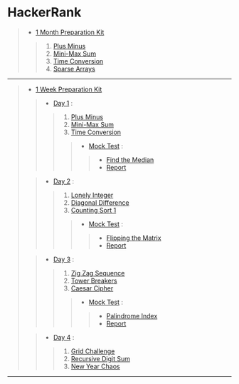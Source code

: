 # HackerRank
> - [1 Month Preparation Kit](./1_Month_Preparation_Kit/)
>> 1. [Plus Minus](1_Month_Preparation_Kit/Plus_Minus.cpp)
>> 2. [Mini-Max Sum](./1_Month_Preparation_Kit/Mini-Max_Sum.cpp)
>> 3. [Time Conversion](./1_Month_Preparation_Kit/Time_Conversion.cpp)
>> 4. [Sparse Arrays](./1_Month_Preparation_Kit/Sparse_Arrays.cpp)
>
---
>
> - [1 Week Preparation Kit](./1_Week_Preparation_Kit/)
>> - [Day 1](./1_Week_Preparation_Kit/Day1/) :
>>> 1. [Plus Minus](1_Week_Preparation_Kit/Day1/Plus_Minus.cpp)
>>> 2. [Mini-Max Sum](./1_Week_Preparation_Kit/Day1/Mini-Max_Sum.cpp)
>>> 3. [Time Conversion](./1_Week_Preparation_Kit/Day1/Time_Conversion.cpp)
>>>> - [Mock Test](./1_Week_Preparation_Kit/Day1/Mock_Test/) :
>>>>> * [Find the Median](./1_Week_Preparation_Kit/Day1/Mock_Test/Mock_Test-Find_the_Median.cpp)
>>>>> * [Report](./1_Week_Preparation_Kit/Day1/Mock_Test/Report_shaharas30-Mock_Test-Find_the_Median.pdf)
>>>>
>>>
>>
>
>> - [Day 2](./1_Week_Preparation_Kit/Day2/) :
>>> 1. [Lonely Integer](./1_Week_Preparation_Kit/Day2/Lonely_Integer.cpp)
>>> 2. [Diagonal Difference](./1_Week_Preparation_Kit/Day2/Diagonal_Difference.cpp)
>>> 3. [Counting Sort 1](./1_Week_Preparation_Kit/Day2/Counting_Sort_1.cpp)
>>>> - [Mock Test](./1_Week_Preparation_Kit/Day2/Mock_Test/) :
>>>>> * [Flipping the Matrix](./1_Week_Preparation_Kit/Day2/Mock_Test/Mock_Test-Flipping_the_Matrix.cpp)
>>>>> * [Report](./1_Week_Preparation_Kit/Day2/Mock_Test/Report_shaharas30-Mock_Test-Flipping_the_Matrix.pdf)
>>>>
>>>
>>
>
>> - [Day 3](./1_Week_Preparation_Kit/Day3/) :
>>> 1. [Zig Zag Sequence](./1_Week_Preparation_Kit/Day3/Zig_Zag_Sequence.cpp)
>>> 2. [Tower Breakers](./1_Week_Preparation_Kit/Day3/Tower_Breakers.cpp)
>>> 3. [Caesar Cipher](./1_Week_Preparation_Kit/Day3/Caesar_Cipher.cpp)
>>>> - [Mock Test](./1_Week_Preparation_Kit/Day3/Mock_Test/) :
>>>>> * [Palindrome Index](./1_Week_Preparation_Kit/Day3/Mock_Test/Mock_Test-Palindrome_Index.cpp)
>>>>> * [Report](./1_Week_Preparation_Kit/Day3/Mock_Test/Report_shaharas30-Mock_Test-Palindrome_Index.pdf)
>>>>
>>>
>>
>
>> - [Day 4](./1_Week_Preparation_Kit/Day4/) :
>>> 1. [Grid Challenge](./1_Week_Preparation_Kit/Day4/Grid_Challenge.cpp)
>>> 2. [Recursive Digit Sum](./1_Week_Preparation_Kit/Day4/Recursive_Digit_Sum.cpp)
>>> 3. [New Year Chaos](./1_Week_Preparation_Kit/Day4/New_Year_Chaos.cpp)
>>
>
---
>
